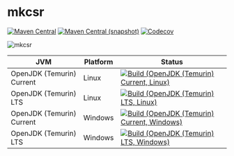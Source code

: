 mkcsr
===

[![Maven Central](https://img.shields.io/maven-central/v/mkcsr/mkcsr.svg?style=flat-square)](http://search.maven.org/#search%7Cga%7C1%7Cg%3A%22mkcsr%22)
[![Maven Central (snapshot)](https://img.shields.io/nexus/s/https/s01.oss.sonatype.org/mkcsr/mkcsr.svg?style=flat-square)](https://s01.oss.sonatype.org/content/repositories/snapshots/com/io7m/mkcsr/)
[![Codecov](https://img.shields.io/codecov/c/github/io7m/mkcsr.svg?style=flat-square)](https://codecov.io/gh/io7m/mkcsr)

![mkcsr](./src/site/resources/mkcsr.jpg?raw=true)

| JVM | Platform | Status |
|-----|----------|--------|
| OpenJDK (Temurin) Current | Linux | [![Build (OpenJDK (Temurin) Current, Linux)](https://img.shields.io/github/actions/workflow/status/io7m/mkcsr/main.linux.temurin.current.yml)](https://github.com/io7m/mkcsr/actions?query=workflow%3Amain.linux.temurin.current)|
| OpenJDK (Temurin) LTS | Linux | [![Build (OpenJDK (Temurin) LTS, Linux)](https://img.shields.io/github/actions/workflow/status/io7m/mkcsr/main.linux.temurin.lts.yml)](https://github.com/io7m/mkcsr/actions?query=workflow%3Amain.linux.temurin.lts)|
| OpenJDK (Temurin) Current | Windows | [![Build (OpenJDK (Temurin) Current, Windows)](https://img.shields.io/github/actions/workflow/status/io7m/mkcsr/main.windows.temurin.current.yml)](https://github.com/io7m/mkcsr/actions?query=workflow%3Amain.windows.temurin.current)|
| OpenJDK (Temurin) LTS | Windows | [![Build (OpenJDK (Temurin) LTS, Windows)](https://img.shields.io/github/actions/workflow/status/io7m/mkcsr/main.windows.temurin.lts.yml)](https://github.com/io7m/mkcsr/actions?query=workflow%3Amain.windows.temurin.lts)|

